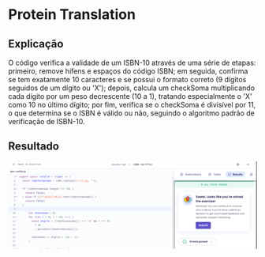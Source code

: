 # Protein Translation

## Explicação
O código verifica a validade de um ISBN-10 através de uma série de etapas: primeiro, remove hífens e espaços do código ISBN; em seguida, confirma se tem exatamente 10 caracteres e se possui o formato correto (9 dígitos seguidos de um dígito ou 'X'); depois, calcula um checkSoma multiplicando cada dígito por um peso decrescente (10 a 1), tratando especialmente o 'X' como 10 no último dígito; por fim, verifica se o checkSoma é divisível por 11, o que determina se o ISBN é válido ou não, seguindo o algoritmo padrão de verificação de ISBN-10.

## Resultado
![alt text](assets/image.png)